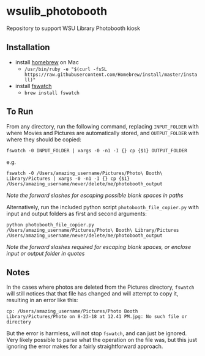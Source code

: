 # wsulib_photobooth
Repository to support WSU Library Photobooth kiosk


## Installation

  * install [homebrew](https://brew.sh/) on Mac
    * `/usr/bin/ruby -e "$(curl -fsSL https://raw.githubusercontent.com/Homebrew/install/master/install)"`
  * install [fswatch](https://github.com/emcrisostomo/fswatch)
    * `brew install fswatch`


## To Run

From any directory, run the following command, replacing `INPUT_FOLDER` with where Movies and Pictures are automatically stored, and `OUTPUT_FOLDER` with where they should be copied:

```
fswatch -0 INPUT_FOLDER | xargs -0 -n1 -I {} cp {$1} OUTPUT_FOLDER
```

e.g.
```
fswatch -0 /Users/amazing_username/Pictures/Photo\ Booth\ Library/Pictures | xargs -0 -n1 -I {} cp {$1} /Users/amazing_username/never/delete/me/photobooth_output
```

*Note the forward slashes for escaping possible blank spaces in paths*

Alternatively, run the included python script `photobooth_file_copier.py` with input and output folders as first and second arguments:

```
python photobooth_file_copier.py /Users/amazing_username/Pictures/Photo\ Booth\ Library/Pictures /Users/amazing_username/never/delete/me/photobooth_output
```

*Note the forward slashes required for escaping blank spaces, or enclose input or output folder in quotes*

## Notes

In the cases where photos are deleted from the Pictures directory, `fswatch` will still notices that that file has changed and will attempt to copy it, resulting in an error like this:

```
cp: /Users/amazing_username/Pictures/Photo Booth Library/Pictures/Photo on 8-23-18 at 12.41 PM.jpg: No such file or directory
```

But the error is harmless, will not stop `fswatch`, and can just be ignored.  Very likely possible to parse what the operation on the file was, but this just ignoring the error makes for a fairly straightforward approach.

